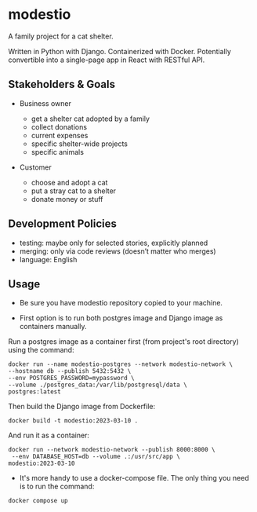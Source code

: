 # modestio
A family project for a cat shelter.

Written in Python with Django. Containerized with Docker.
Potentially convertible into a single-page app in React with RESTful API.

## Stakeholders & Goals

* Business owner

  * get a shelter cat adopted by a family
  * collect donations
  * current expenses
  * specific shelter-wide projects
  * specific animals

* Customer

  * choose and adopt a cat
  * put a stray cat to a shelter
  * donate money or stuff

## Development Policies

* testing: maybe only for selected stories, explicitly planned
* merging: only via code reviews (doesn’t matter who merges)
* language: English

## Usage

* Be sure you have modestio repository copied to your machine.

* First option is to run both postgres image and Django image as containers manually.

Run a postgres image as a container first (from project's root directory) using the command:

```
docker run --name modestio-postgres --network modestio-network \
--hostname db --publish 5432:5432 \
--env POSTGRES_PASSWORD=mypassword \
--volume ./postgres_data:/var/lib/postgresql/data \
postgres:latest
```

Then build the Django image from Dockerfile:

```
docker build -t modestio:2023-03-10 .
```

And run it as a container:

```
docker run --network modestio-network --publish 8000:8000 \
 --env DATABASE_HOST=db --volume .:/usr/src/app \
modestio:2023-03-10
```

* It's more handy to use a docker-compose file. The only thing you need is to run the command:

```
docker compose up
```
